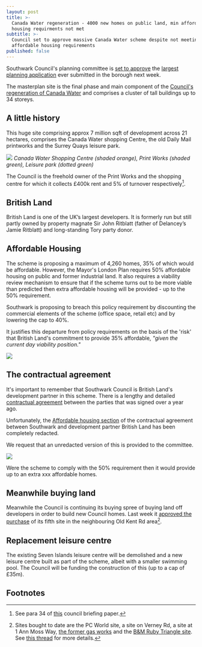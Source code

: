 ```yaml
---
layout: post
title: >-
  Canada Water regeneration - 4000 new homes on public land, min affordable
  housing requirments not met
subtitle: >-
  Council set to approve massive Canada Water scheme despite not meeting minimum
  affordable housing requirements
published: false
---
```

Southwark Council's planning committee is [set to approve](http://planbuild.southwark.gov.uk/documents/?GetDocument=%7b%7b%7b!XG78U8hptdA1Wd%2brEpqcTA%3d%3d!%7d%7d%7d) the [largest planning application](http://planbuild.southwark.gov.uk/documents/?casereference=18/AP/1604&system=DC) ever submitted in the borough next week. 

The masterplan site is the final phase and main component of the [Council's regeneration of Canada Water](http://35percent.org/canada-water) and comprises a cluster of tall buildings up to 34 storeys.

## A little history
This huge site comprising approx 7 million sqft of development across 21 hectares, comprises the Canada Water shopping Centre, the old Daily Mail printworks and the Surrey Quays leisure park.  

![](http://crappistmartin.github.io/images/CanadaWaterSiteC.png)
*Canada Water Shopping Centre (shaded orange), Print Works (shaded green), Leisure park (dotted green)*

The Council is the freehold owner of the Print Works and the shopping centre for which it collects £400k rent and 5% of turnover respectively[^1].

## British Land
British Land is one of the UK’s largest developers. It is formerly run but still partly owned by property magnate Sir John Ritblatt (father of Delancey’s Jamie Ritblatt) and long-standing Tory party donor.

## Affordable Housing
The scheme is proposing a maximum of 4,260 homes, 35% of which would be affordable. However, the Mayor's London Plan requires 50% affordable housing on public and former industrial land. It also requires a viability review mechanism to ensure that if the scheme turns out to be more viable than predicted then extra affordable housing will be provided - up to the 50% requirement.

Southwark is proposing to breach this policy requirement by discounting the commercial elements of the scheme (office space, retail etc) and by lowering the cap to 40%. 

It justifies this departure from policy requirements on the basis of the 'risk' that British Land's commitment to provide 35% affordable, _"given the current day viability position."_

![](http://35percent.org/img/reviewexception.png)

## The contractual agreement
It's important to remember that Southwark Council is British Land's development partner in this scheme. There is a lengthy and detailed [contractual agreement](https://www.southwark.gov.uk/regeneration/canada-water?chapter=6) between the parties that was signed over a year ago. 

Unfortunately, the [Affordable housing section](https://docdro.id/LfnPTM2) of the contractual agreement between Southwark and development partner British Land has been completely redacted.

We request that an unredacted version of this is provided to the committee.

![](http://35percent.org/img/droid.png)

Were the scheme to comply with the 50% requirement then it would provide up to an extra xxx affordable homes.

## Meanwhile buying land
Meanwhile the Council is continuing its buying spree of buying land off developers in order to build new Council homes. 
Last week it [approved the purchase](http://moderngov.southwark.gov.uk/documents/s84621/Report%20593%20Old%20Kent%20Road%20acquisition%20of%20site%20to%20deliver%20new%20Council%20housing.pdf) of its fifth site in the neighbouring Old Kent Rd area[^2].

## Replacement leisure centre
The existing Seven Islands leisure centre will be demolished and a new leisure centre built as part of the scheme, albeit with a smaller swimming pool. The Council will be funding the construction of this (up to a cap of £35m).

## Footnotes
[^1]: See para 34 of [this](http://moderngov.southwark.gov.uk/documents/s74525/Canada%20water%20Report.pdf) council briefing paper.

[^2]: Sites bought to date are the PC World site, a site on Verney Rd, a site at 1 Ann Moss Way, [the former gas works](https://www.southwarknews.co.uk/news/southwark-council-buys-former-old-kent-road-gas-works-site-15m/) and the [B&M Ruby Triangle site](http://moderngov.southwark.gov.uk/documents/s84621/Report%20593%20Old%20Kent%20Road%20acquisition%20of%20site%20to%20deliver%20new%20Council%20housing.pdf). See [this thread](https://twitter.com/Leo_Pollak/status/1144307552601198598) for more details.
